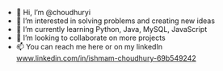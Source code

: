 - 👋 Hi, I’m @choudhuryi
- 👀 I’m interested in solving problems and creating new ideas 
- 🌱 I’m currently learning Python, Java, MySQL, JavaScript
- 💞️ I’m looking to collaborate on more projects 
- 📫 You can reach me here or on my linkedIn www.linkedin.com/in/ishmam-choudhury-69b549242 

<!---
choudhuryi/choudhuryi is a ✨ special ✨ repository because its `README.md` (this file) appears on your GitHub profile.
You can click the Preview link to take a look at your changes.
--->
